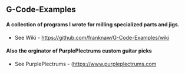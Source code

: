 ## G-Code-Examples
#### A collection of programs I wrote for milling specialized parts and jigs. 
* See Wiki - https://github.com/franknaw/G-Code-Examples/wiki

#### Also the orginator of PurplePlectrums custom guitar picks
* See PurplePlectrums - (https://www.purpleplectrums.com
